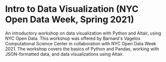 # Intro to Data Visualization (NYC Open Data Week, Spring 2021)

An introductory workshop on data visualization with Python and Altair, using NYC Open Data. This workshop was offered by Barnard's Vagelos Computational Science Center in collaboration with NYC Open Data Week 2021. The workshop covers the basics of Python and Pandas, working with JSON-formatted data, and data visualizations using Altair.
